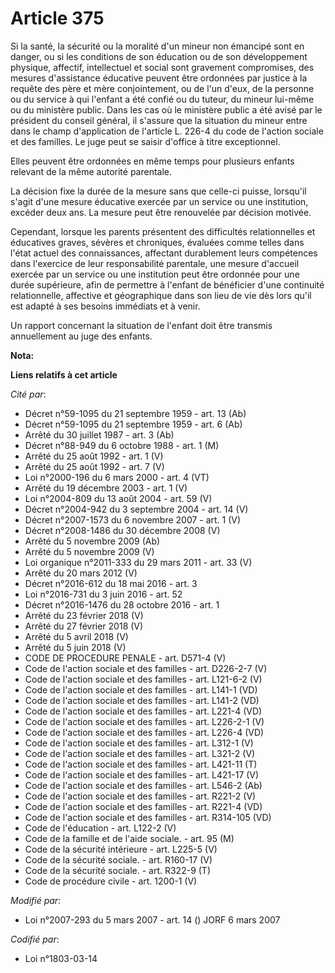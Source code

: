# Article 375

Si la santé, la sécurité ou la moralité d'un mineur non émancipé sont en danger, ou si les conditions de son éducation ou de
son développement physique, affectif, intellectuel et social sont gravement compromises, des mesures d'assistance éducative
peuvent être ordonnées par justice à la requête des père et mère conjointement, ou de l'un d'eux, de la personne ou du
service à qui l'enfant a été confié ou du tuteur, du mineur lui-même ou du ministère public. Dans les cas où le ministère
public a été avisé par le président du conseil général, il s'assure que la situation du mineur entre dans le champ
d'application de l'article L. 226-4 du code de l'action sociale et des familles. Le juge peut se saisir d'office à titre
exceptionnel. 

Elles peuvent être ordonnées en même temps pour plusieurs enfants relevant de la même autorité parentale. 

La décision fixe la durée de la mesure sans que celle-ci puisse, lorsqu'il s'agit d'une mesure éducative exercée par un
service ou une institution, excéder deux ans. La mesure peut être renouvelée par décision motivée. 

Cependant, lorsque les parents présentent des difficultés relationnelles et éducatives graves, sévères et chroniques,
évaluées comme telles dans l'état actuel des connaissances, affectant durablement leurs compétences dans l'exercice de leur
responsabilité parentale, une mesure d'accueil exercée par un service ou une institution peut être ordonnée pour une durée
supérieure, afin de permettre à l'enfant de bénéficier d'une continuité relationnelle, affective et géographique dans son
lieu de vie dès lors qu'il est adapté à ses besoins immédiats et à venir. 

Un rapport concernant la situation de l'enfant doit être transmis annuellement au juge des enfants.

**Nota:**



**Liens relatifs à cet article**

_Cité par_:

  - Décret n°59-1095 du 21 septembre 1959 - art. 13 (Ab)
  - Décret n°59-1095 du 21 septembre 1959 - art. 6 (Ab)
  - Arrêté du 30 juillet 1987 - art. 3 (Ab)
  - Décret n°88-949 du 6 octobre 1988 - art. 1 (M)
  - Arrêté du 25 août 1992 - art. 1 (V)
  - Arrêté du 25 août 1992 - art. 7 (V)
  - Loi n°2000-196 du 6 mars 2000 - art. 4 (VT)
  - Arrêté du 19 décembre 2003 - art. 1 (V)
  - Loi n°2004-809 du 13 août 2004 - art. 59 (V)
  - Décret n°2004-942 du 3 septembre 2004 - art. 14 (V)
  - Décret n°2007-1573 du 6 novembre 2007 - art. 1 (V)
  - Décret n°2008-1486 du 30 décembre 2008 (V)
  - Arrêté du 5 novembre 2009 (Ab)
  - Arrêté du 5 novembre 2009 (V)
  - Loi organique n°2011-333 du 29 mars 2011 - art. 33 (V)
  - Arrêté du 20 mars 2012 (V)
  - Décret n°2016-612 du 18 mai 2016 - art. 3
  - Loi n°2016-731 du 3 juin 2016 - art. 52
  - Décret n°2016-1476 du 28 octobre 2016 - art. 1
  - Arrêté du 23 février 2018 (V)
  - Arrêté du 27 février 2018 (V)
  - Arrêté du 5 avril 2018 (V)
  - Arrêté du 5 juin 2018 (V)
  - CODE DE PROCEDURE PENALE - art. D571-4 (V)
  - Code de l'action sociale et des familles - art. D226-2-7 (V)
  - Code de l'action sociale et des familles - art. L121-6-2 (V)
  - Code de l'action sociale et des familles - art. L141-1 (VD)
  - Code de l'action sociale et des familles - art. L141-2 (VD)
  - Code de l'action sociale et des familles - art. L221-4 (VD)
  - Code de l'action sociale et des familles - art. L226-2-1 (V)
  - Code de l'action sociale et des familles - art. L226-4 (VD)
  - Code de l'action sociale et des familles - art. L312-1 (V)
  - Code de l'action sociale et des familles - art. L321-2 (V)
  - Code de l'action sociale et des familles - art. L421-11 (T)
  - Code de l'action sociale et des familles - art. L421-17 (V)
  - Code de l'action sociale et des familles - art. L546-2 (Ab)
  - Code de l'action sociale et des familles - art. R221-2 (V)
  - Code de l'action sociale et des familles - art. R221-4 (VD)
  - Code de l'action sociale et des familles - art. R314-105 (VD)
  - Code de l'éducation - art. L122-2 (V)
  - Code de la famille et de l'aide sociale. - art. 95 (M)
  - Code de la sécurité intérieure - art. L225-5 (V)
  - Code de la sécurité sociale. - art. R160-17 (V)
  - Code de la sécurité sociale. - art. R322-9 (T)
  - Code de procédure civile - art. 1200-1 (V)

_Modifié par_:

  - Loi n°2007-293 du 5 mars 2007 - art. 14 () JORF 6 mars 2007

_Codifié par_:

  - Loi n°1803-03-14
